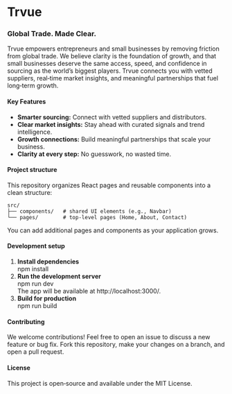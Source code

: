 # Trvue

### Global Trade. Made Clear.

Trvue empowers entrepreneurs and small businesses by removing friction from global trade. We believe clarity is the foundation of growth, and that small businesses deserve the same access, speed, and confidence in sourcing as the world’s biggest players. Trvue connects you with vetted suppliers, real‑time market insights, and meaningful partnerships that fuel long‑term growth.

#### Key Features

- **Smarter sourcing:** Connect with vetted suppliers and distributors.
- **Clear market insights:** Stay ahead with curated signals and trend intelligence.
- **Growth connections:** Build meaningful partnerships that scale your business.
- **Clarity at every step:** No guesswork, no wasted time.

#### Project structure

This repository organizes React pages and reusable components into a clean structure:

    src/
    ├── components/   # shared UI elements (e.g., Navbar)
    └── pages/        # top‑level pages (Home, About, Contact)

You can add additional pages and components as your application grows.

#### Development setup

1. **Install dependencies**  
    npm install
2. **Run the development server**  
    npm run dev  
    The app will be available at http://localhost:3000/.
3. **Build for production**  
    npm run build

#### Contributing

We welcome contributions! Feel free to open an issue to discuss a new feature or bug fix. Fork this repository, make your changes on a branch, and open a pull request.

#### License

This project is open‑source and available under the MIT License.
